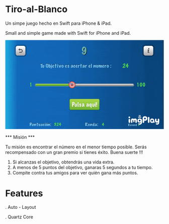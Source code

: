 # Tiro-al-Blanco
Un simpe juego hecho en Swift para iPhone &amp; iPad.

Small and simple game made with Swift for iPhone and iPad.


![](shoot-the-number.GIF)


*** Misión ***

Tu misión es encontrar el número en el menor tiempo posible. Serás recompensado con un gran premio si tienes éxito.
Buena suerte !!!

1. Si alcanzas el objetivo, obtendrás una vida extra.
2. A menos de 5 puntos del objetivo, ganaras 5 segundos a tu tiempo.
3. Compite contra tus amigos para ver quién gana más puntos.




# Features

. Auto - Layout

. Quartz Core
